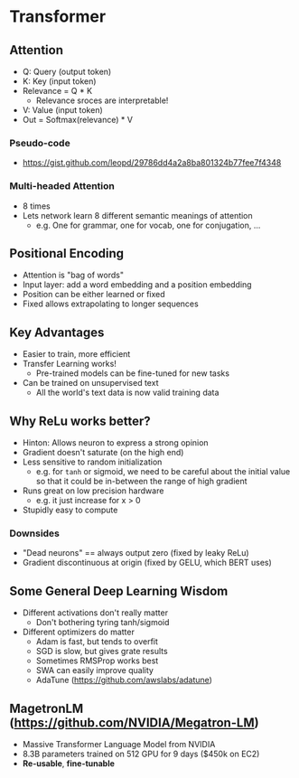 # Transformer

## Attention
 - Q: Query (output token)
 - K: Key (input token)
 - Relevance = Q * K
   - Relevance sroces are interpretable!
 - V: Value (input token)
 - Out = Softmax(relevance) * V

### Pseudo-code
 - https://gist.github.com/leopd/29786dd4a2a8ba801324b77fee7f4348

### Multi-headed Attention
 - 8 times
 - Lets network learn 8 different semantic meanings of attention
   - e.g. One for grammar, one for vocab, one for conjugation, ...

## Positional Encoding
 - Attention is "bag of words"
 - Input layer: add a word embedding and a position embedding
 - Position can be either learned or fixed
 - Fixed allows extrapolating to longer sequences


## Key Advantages
 - Easier to train, more efficient
 - Transfer Learning works!
   - Pre-trained models can be fine-tuned for new tasks
 - Can be trained on unsupervised text
   - All the world's text data is now valid training data

## Why ReLu works better?
 - Hinton: Allows neuron to express a strong opinion
 - Gradient doesn't saturate (on the high end)
 - Less sensitive to random initialization
   - e.g. for `tanh` or sigmoid, we need to be careful about the initial value so that it could be in-between the range of high gradient
 - Runs great on low precision hardware
   - e.g. it just increase for x > 0
 - Stupidly easy to compute

### Downsides
 - "Dead neurons" == always output zero (fixed by leaky ReLu)
 - Gradient discontinuous at origin (fixed by GELU, which BERT uses)

## Some General Deep Learning Wisdom
 - Different activations don't really matter
   - Don't bothering tyring tanh/sigmoid
 - Different optimizers do matter
   - Adam is fast, but tends to overfit
   - SGD is slow, but gives grate results
   - Sometimes RMSProp works best
   - SWA can easily improve quality
   - AdaTune (https://github.com/awslabs/adatune)

## MagetronLM (https://github.com/NVIDIA/Megatron-LM)
 - Massive Transformer Language Model from NVIDIA
 - 8.3B parameters trained on 512 GPU for 9 days ($450k on EC2)
 - **Re-usable**, **fine-tunable**
